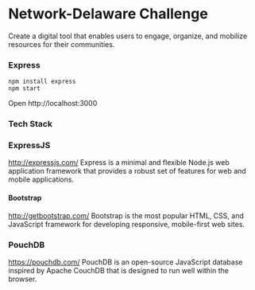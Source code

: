 # Network-Delaware Challenge

Create a digital tool that enables users to engage, organize, and mobilize resources for their communities.

### Express
```
npm install express
npm start
```
Open http://localhost:3000

### Tech Stack

### ExpressJS
http://expressjs.com/
Express is a minimal and flexible Node.js web application framework that provides a robust set of features for web and mobile applications.

#### Bootstrap
http://getbootstrap.com/
Bootstrap is the most popular HTML, CSS, and JavaScript framework for developing responsive, mobile-first web sites.

### PouchDB
https://pouchdb.com/
PouchDB is an open-source JavaScript database inspired by Apache CouchDB that is designed to run well within the browser.
